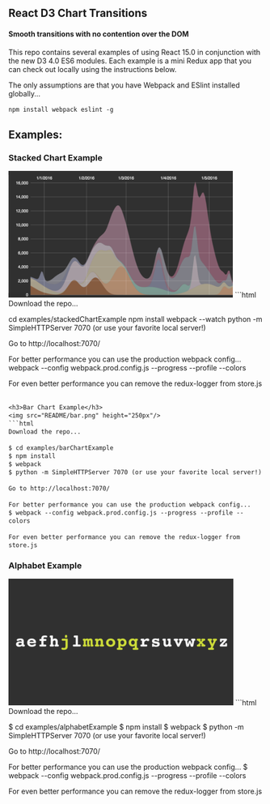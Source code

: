 <h2>React D3 Chart Transitions</h2>
<h4>Smooth transitions with no contention over the DOM</h4>

This repo contains several examples of using React 15.0 in conjunction with the new D3 4.0 ES6 modules.  Each example is a mini Redux app that you can check out locally using the instructions below.

The only assumptions are that you have Webpack and ESlint installed globally...
```html
npm install webpack eslint -g
```

<h2>Examples:</h2>
<h3>Stacked Chart Example</h3>
<img src="README/stacked.png" height="250px"/>
```html
Download the repo...

cd examples/stackedChartExample
npm install
webpack --watch
python -m SimpleHTTPServer 7070 (or use your favorite local server!)

Go to http://localhost:7070/

For better performance you can use the production webpack config...
webpack --config webpack.prod.config.js --progress --profile --colors

For even better performance you can remove the redux-logger from store.js
```

<h3>Bar Chart Example</h3>
<img src="README/bar.png" height="250px"/>
```html
Download the repo...

$ cd examples/barChartExample
$ npm install
$ webpack
$ python -m SimpleHTTPServer 7070 (or use your favorite local server!)

Go to http://localhost:7070/

For better performance you can use the production webpack config...
$ webpack --config webpack.prod.config.js --progress --profile --colors

For even better performance you can remove the redux-logger from store.js
```

<h3>Alphabet Example</h3>
<img src="README/alphabet.png" height="250px"/>
```html
Download the repo...

$ cd examples/alphabetExample
$ npm install
$ webpack
$ python -m SimpleHTTPServer 7070 (or use your favorite local server!)

Go to http://localhost:7070/

For better performance you can use the production webpack config...
$ webpack --config webpack.prod.config.js --progress --profile --colors

For even better performance you can remove the redux-logger from store.js
```



